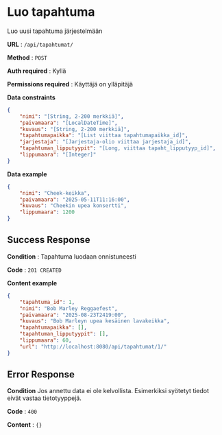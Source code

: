 # Luo tapahtuma

Luo uusi tapahtuma järjestelmään

**URL** : `/api/tapahtumat/`

**Method** : `POST`

**Auth required** : Kyllä 

**Permissions required** : Käyttäjä on ylläpitäjä

**Data constraints**

```json
{
    "nimi": "[String, 2-200 merkkiä]",
    "paivamaara": "[LocalDateTime]",
    "kuvaus": "[String, 2-200 merkkiä]",
    "tapahtumapaikka": "[List viittaa tapahtumapaikka_id]",
    "jarjestaja": "[Jarjestaja-olio viittaa jarjestaja_id]",
    "tapahtuman_lipputyypit": "[Long, viittaa tapaht_lipputyyp_id]",
    "lippumaara": "[Integer]"
}
```
**Data example**

```json
{
    "nimi": "Cheek-keikka",
    "paivamaara": "2025-05-11T11:16:00",
    "kuvaus": "Cheekin upea konsertti",
    "lippumaara": 1200
}
```

## Success Response

**Condition** : Tapahtuma luodaan onnistuneesti

**Code** : `201 CREATED`

**Content example** 

```json
{
    "tapahtuma_id": 1,
    "nimi": "Bob Marley Reggaefest",
    "paivamaara": "2025-08-23T2419:00",
    "kuvaus": "Bob Marleyn upea kesäinen lavakeikka",
    "tapahtumapaikka": [],
    "tapahtuman_lipputyypit": [],
    "lippumaara": 60,
    "url": "http://localhost:8080/api/tapahtumat/1/"
}
```

## Error Response

**Condition** Jos annettu data ei ole kelvollista. Esimerkiksi syötetyt tiedot eivät vastaa tietotyyppejä.

**Code** : `400`

**Content** : `{}`




